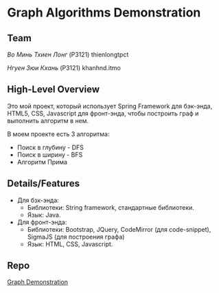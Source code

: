 # Graph Algorithms Demonstration

## Team
*Во Минь Тхиен Лонг* (P3121) thienlongtpct

*Нгуен Зюи Кхань* (P3121) khanhnd.itmo


## High-Level Overview
Это мой проект, который использует Spring Framework для бэк-энда, HTML5, CSS, Javascript для фронт-энда, чтобы построить граф и выполнить алгоритм в нем. 

В моем проекте есть 3 алгоритма:
- Поиск в глубину - DFS
- Поиск в ширину - BFS
- Алгоритм Прима
## Details/Features
- Для бзк-энда:
    - Библиотеки: String framework, стандартные библиотеки.
    - Язык: Java.
- Для фронт-энда:
   - Библиотеки: Bootstrap, JQuery, CodeMirror (для code-snippet), SigmaJS (для построения графа)
   - Язык: HTML, CSS, Javascript.

## Repo
[Graph Demonstration](https://gitlab.com/thienlongtpct/graphdemonstration)